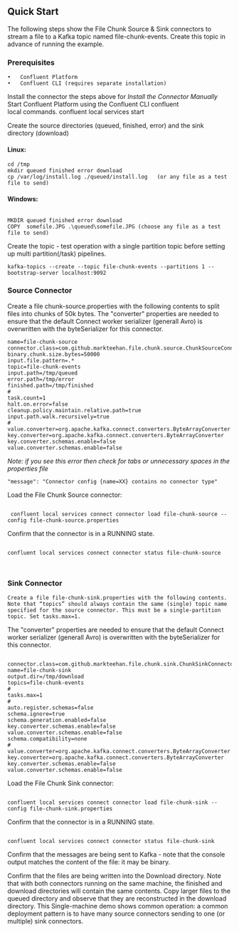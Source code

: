 ## Quick Start
The following steps show the File Chunk Source & Sink connectors to stream a file to a Kafka topic named file-chunk-events. Create this topic in advance of running the example.

### Prerequisites
	•	Confluent Platform
	•	Confluent CLI (requires separate installation)
Install the connector the steps above for _Install the Connector Manually_
Start Confluent Platform using the Confluent CLI confluent local commands. confluent local services start

Create the source directories (queued, finished, error) and the sink directory (download)
#### Linux:
```
cd /tmp
mkdir queued finished error download
cp /var/log/install.log ./queued/install.log   (or any file as a test file to send)
```

#### Windows:
```

MKDIR queued finished error download
COPY  somefile.JPG .\queued\somefile.JPG (choose any file as a test file to send)
```

Create the topic - test operation with a single partition topic before setting up multi partition(/task) pipelines.

```
kafka-topics --create --topic file-chunk-events --partitions 1 --bootstrap-server localhost:9092
```

### Source Connector
Create a file chunk-source.properties with the following contents to split files into chunks of 50k bytes. The "converter" properties are needed to ensure that the default Connect worker serializer (generall Avro) is overwritten with the byteSerializer for this connector.
 
```
name=file-chunk-source
connector.class=com.github.markteehan.file.chunk.source.ChunkSourceConnector
binary.chunk.size.bytes=50000
input.file.pattern=.*
topic=file-chunk-events
input.path=/tmp/queued
error.path=/tmp/error
finished.path=/tmp/finished
#
task.count=1
halt.on.error=false
cleanup.policy.maintain.relative.path=true
input.path.walk.recursively=true
#
value.converter=org.apache.kafka.connect.converters.ByteArrayConverter
key.converter=org.apache.kafka.connect.converters.ByteArrayConverter
key.converter.schemas.enable=false
value.converter.schemas.enable=false

```

_Note: if you see this error then check for tabs or unnecessary spaces in the properties file_

```
"message": "Connector config {name=XX} contains no connector type"
```



Load the File Chunk Source connector:

```

 confluent local services connect connector load file-chunk-source --config file-chunk-source.properties
 ```

Confirm that the connector is in a RUNNING state.
```

confluent local services connect connector status file-chunk-source
```
		 

### Sink Connector

	Create a file file-chunk-sink.properties with the following contents. Note that “topics” should always contain the same (single) topic name specified for the source connector. This must be a single-partition topic. Set tasks.max=1.
The "converter" properties are needed to ensure that the default Connect worker serializer (generall Avro) is overwritten with the byteSerializer for this connector. 

```

connector.class=com.github.markteehan.file.chunk.sink.ChunkSinkConnector
name=file-chunk-sink
output.dir=/tmp/download
topics=file-chunk-events
#
tasks.max=1
#
auto.register.schemas=false
schema.ignore=true
schema.generation.enabled=false
key.converter.schemas.enable=false
value.converter.schemas.enable=false
schema.compatibility=none
#
value.converter=org.apache.kafka.connect.converters.ByteArrayConverter
key.converter=org.apache.kafka.connect.converters.ByteArrayConverter
key.converter.schemas.enable=false
value.converter.schemas.enable=false

```
	
Load the File Chunk Sink connector:

```

confluent local services connect connector load file-chunk-sink --config file-chunk-sink.properties
```

Confirm that the connector is in a RUNNING state. 
```

confluent local services connect connector status file-chunk-sink
```

Confirm that the messages are being sent to Kafka - note that the console output matches the content of the file: it may be binary.


Confirm that the files are being written into the Download directory. 
Note that with both connectors running on the same machine, the finished and download directories will contain the same contents.
Copy larger files to the queued directory and observe that they are reconstructed in the download directory. 
This Single-machine demo shows common operation: a common deployment pattern is to have many source connectors sending to one (or multiple) sink connectors. 
